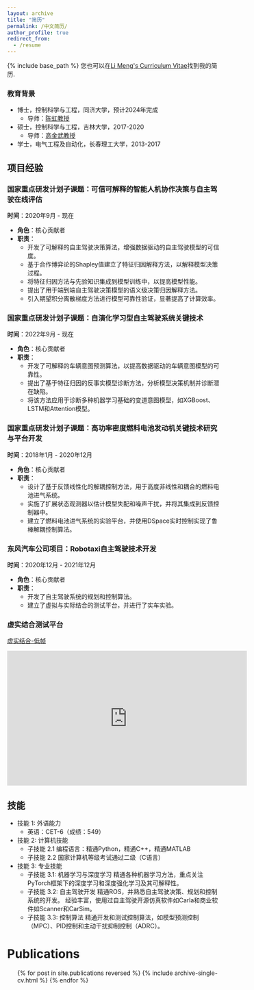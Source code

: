 ```yaml
---
layout: archive
title: "简历"
permalink: /中文简历/
author_profile: true
redirect_from:
  - /resume
---
```


{% include base_path %}
您也可以在[Li Meng's Curriculum Vitae](../assets/curriculum_vitae.pdf)找到我的简历.

### 教育背景

* 博士，控制科学与工程，同济大学，预计2024年完成
  * 导师：[陈虹教授](https://see.tongji.edu.cn/info/1376/10290.htm)
* 硕士，控制科学与工程，吉林大学，2017-2020
  * 导师：[高金武教授](http://dce.jlu.edu.cn/info/1182/5274.htm)
* 学士，电气工程及自动化，长春理工大学，2013-2017

## 项目经验

### 国家重点研发计划子课题：可信可解释的智能人机协作决策与自主驾驶在线评估
**时间**：2020年9月 - 现在  
- **角色**：核心贡献者  
- **职责**：
  - 开发了可解释的自主驾驶决策算法，增强数据驱动的自主驾驶模型的可信度。
  - 基于合作博弈论的Shapley值建立了特征归因解释方法，以解释模型决策过程。
  - 将特征归因方法与先验知识集成到模型训练中，以提高模型性能。
  - 提出了用于端到端自主驾驶决策模型的语义级决策归因解释方法。
  - 引入期望积分离散梯度方法进行模型可靠性验证，显著提高了计算效率。

### 国家重点研发计划子课题：自演化学习型自主驾驶系统关键技术
**时间**：2022年9月 - 现在  
- **角色**：核心贡献者  
- **职责**：
  - 开发了可解释的车辆意图预测算法，以提高数据驱动的车辆意图模型的可靠性。
  - 提出了基于特征归因的反事实模型诊断方法，分析模型决策机制并诊断潜在缺陷。
  - 将该方法应用于诊断多种机器学习基础的变道意图模型，如XGBoost、LSTM和Attention模型。

### 国家重点研发计划子课题：高功率密度燃料电池发动机关键技术研究与平台开发
**时间**：2018年1月 - 2020年12月  
- **角色**：核心贡献者  
- **职责**：
  - 设计了基于反馈线性化的解耦控制方法，用于高度非线性和耦合的燃料电池进气系统。
  - 实施了扩展状态观测器以估计模型失配和噪声干扰，并将其集成到反馈控制器中。
  - 建立了燃料电池进气系统的实验平台，并使用DSpace实时控制实现了鲁棒解耦控制算法。

### 东风汽车公司项目：Robotaxi自主驾驶技术开发
**时间**：2020年12月 - 2021年12月  
- **角色**：核心贡献者  
- **职责**：
  - 开发了自主驾驶系统的规划和控制算法。
  - 建立了虚拟与实际结合的测试平台，并进行了实车实验。
  
### 虚实结合测试平台

[虚实结合-低帧](https://github.com/limeng-1234/Explanation-system/assets/76480875/aeb61c9a-cab4-4aef-8cbb-1c36a603cd94)

<iframe width="560" height="315" src="https://www.youtube.com/watch?v=1Ib9VXU_9_E" frameborder="0" allowfullscreen></iframe>


## 技能
* 技能 1: 外语能力
  * 英语：CET-6（成绩：549）
* 技能 2: 计算机技能
  * 子技能 2.1 编程语言：精通Python，精通C++，精通MATLAB
  * 子技能 2.2 国家计算机等级考试通过二级（C语言）
* 技能 3: 专业技能
  * 子技能 3.1: 机器学习与深度学习
    精通各种机器学习方法，重点关注PyTorch框架下的深度学习和深度强化学习及其可解释性。
  * 子技能 3.2: 自主驾驶开发
    精通ROS，并熟悉自主驾驶决策、规划和控制系统的开发。
    经验丰富，使用过自主驾驶开源仿真软件如Carla和商业软件如Scanner和CarSim。
  * 子技能 3.3: 控制算法
    精通开发和测试控制算法，如模型预测控制（MPC）、PID控制和主动干扰抑制控制（ADRC）。
  
Publications
======
  <ul>{% for post in site.publications reversed %}
    {% include archive-single-cv.html %}
  {% endfor %}</ul>
